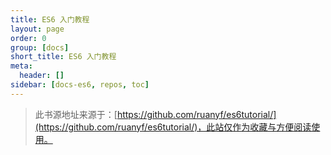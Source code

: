 ```yaml
---
title: ES6 入门教程
layout: page
order: 0
group: [docs]
short_title: ES6 入门教程
meta:
  header: []
sidebar: [docs-es6, repos, toc]
---
```


> 此书源地址来源于：[https://github.com/ruanyf/es6tutorial/](https://github.com/ruanyf/es6tutorial/)，此站仅作为收藏与方便阅读使用。
